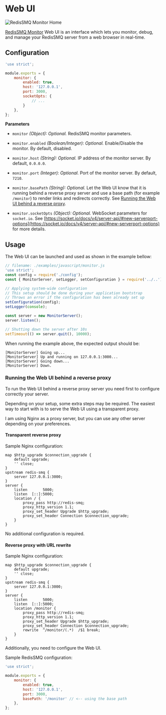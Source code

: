 # Web UI

![RedisSMQ Monitor Home](https://raw.githubusercontent.com/weyoss/redis-smq-monitor/master/screenshots/screenshot-00002.png)

[RedisSMQ Monitor](https://github.com/weyoss/redis-smq-monitor) Web UI is an interface which lets you monitor, debug, and manage your RedisSMQ server from a web browser in
real-time.

## Configuration

```javascript
'use strict';

module.exports = {
    monitor: {
        enabled: true,
        host: '127.0.0.1',
        port: 3000,
        socketOpts: {
            // ...
        }
    },
};
```

**Parameters**

- `monitor` *(Object): Optional.* RedisSMQ monitor parameters.

- `monitor.enabled` *(Boolean/Integer): Optional.* Enable/Disable the monitor. By default, disabled.

- `monitor.host` *(String): Optional.* IP address of the monitor server. By default, `0.0.0.0`.

- `monitor.port` *(Integer): Optional.* Port of the monitor server. By default, `7210`.

- `monitor.basePath` *(String): Optional.* Let the Web UI know that it is running behind a reverse proxy server and use a base path (for example `/monitor`) to render links and redirects correctly. See [Running the Web UI behind a reverse proxy](docs/web-ui.md#running-the-web-ui-behind-a-reverse-proxy). 

- `monitor.socketOpts` *(Object): Optional.* WebSocket parameters for `socket.io`. See [https://socket.io/docs/v4/server-api/#new-serverport-options](https://socket.io/docs/v4/server-api/#new-serverport-options) for more details.

## Usage 

The Web UI can be launched and used as shown in the example bellow:

```javascript
// filename: ./examples/javascript/monitor.js
'use strict';
const config = require('./config');
const { MonitorServer, setLogger, setConfiguration } = require('../..'); // require('redis-smq');

// Applying system-wide configuration
// This setup should be done during your application bootstrap
// Throws an error if the configuration has been already set up
setConfiguration(config);
setLogger(console);

const server = new MonitorServer();
server.listen();

// Shutting down the server after 10s
setTimeout(() => server.quit(), 10000);
```

When running the example above, the expected output should be:

```text
[MonitorServer] Going up...
[MonitorServer] Up and running on 127.0.0.1:3000...
[MonitorServer] Going down...
[MonitorServer] Down.
```

### Running the Web UI behind a reverse proxy

To run the Web UI behind a reverse proxy server you need first to configure correctly your server.

Depending on your setup, some extra steps may be required. The easiest way to start with is to serve the Web UI using a transparent proxy.

I am using Nginx as a proxy server, but you can use any other server depending on your preferences.

#### Transparent reverse proxy

Sample Nginx configuration:

```text
map $http_upgrade $connection_upgrade {
    default upgrade;
    '' close;
}
upstream redis-smq {
    server 127.0.0.1:3000;
}
server {
    listen       5000;
    listen  [::]:5000;
    location / {
        proxy_pass http://redis-smq;
        proxy_http_version 1.1;
        proxy_set_header Upgrade $http_upgrade;
        proxy_set_header Connection $connection_upgrade;
    }
}
```

No additional configuration is required.

#### Reverse proxy with URL rewrite

Sample Nginx configuration:

```text
map $http_upgrade $connection_upgrade {
    default upgrade;
    '' close;
}
upstream redis-smq {
    server 127.0.0.1:3000;
}
server {
    listen       5000;
    listen  [::]:5000;
    location /monitor {
        proxy_pass http://redis-smq;
        proxy_http_version 1.1;
        proxy_set_header Upgrade $http_upgrade;
        proxy_set_header Connection $connection_upgrade;
        rewrite  ^/monitor/(.*)  /$1 break;
    }
}
```

Additionally, you need to configure the Web UI.

Sample RedisSMQ configuration:

```javascript
'use strict';

module.exports = {
    monitor: {
        enabled: true,
        host: '127.0.0.1',
        port: 3000,
        basePath: '/monitor' // <-- using the base path
    },
};
```


